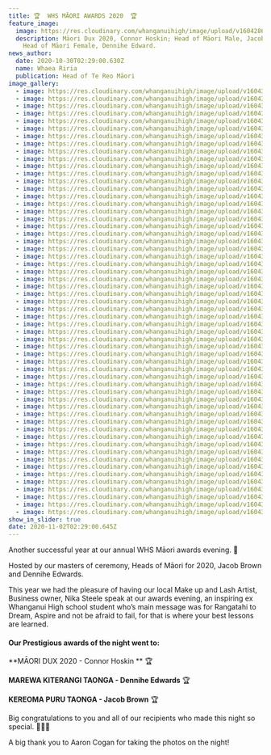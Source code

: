 ```yaml
---
title: 🏆  WHS MĀORI AWARDS 2020  🏆
feature_image:
  image: https://res.cloudinary.com/whanganuihigh/image/upload/v1604286171/News/Connor-Dennihe-_-Jacob.jpg
  description: Māori Dux 2020, Connor Hoskin; Head of Māori Male, Jacob Brown and
    Head of Māori Female, Dennihe Edward.
news_author:
  date: 2020-10-30T02:29:00.630Z
  name: Whaea Riria
  publication: Head of Te Reo Māori
image_gallery:
  - image: https://res.cloudinary.com/whanganuihigh/image/upload/v1604351503/News/Maori%20Awards%202020%20for%20Website/1.IMG_1240.jpg
  - image: https://res.cloudinary.com/whanganuihigh/image/upload/v1604351561/News/Maori%20Awards%202020%20for%20Website/2.IMG_1241.jpg
  - image: https://res.cloudinary.com/whanganuihigh/image/upload/v1604351529/News/Maori%20Awards%202020%20for%20Website/3.IMG_1244.jpg
  - image: https://res.cloudinary.com/whanganuihigh/image/upload/v1604351638/News/Maori%20Awards%202020%20for%20Website/4.IMG_1245.jpg
  - image: https://res.cloudinary.com/whanganuihigh/image/upload/v1604351694/News/Maori%20Awards%202020%20for%20Website/5.IMG_1249.jpg
  - image: https://res.cloudinary.com/whanganuihigh/image/upload/v1604351726/News/Maori%20Awards%202020%20for%20Website/6.IMG_1251.jpg
  - image: https://res.cloudinary.com/whanganuihigh/image/upload/v1604351734/News/Maori%20Awards%202020%20for%20Website/7.IMG_1252.jpg
  - image: https://res.cloudinary.com/whanganuihigh/image/upload/v1604351741/News/Maori%20Awards%202020%20for%20Website/8.IMG_1255.jpg
  - image: https://res.cloudinary.com/whanganuihigh/image/upload/v1604351745/News/Maori%20Awards%202020%20for%20Website/9.IMG_1257.jpg
  - image: https://res.cloudinary.com/whanganuihigh/image/upload/v1604351501/News/Maori%20Awards%202020%20for%20Website/10.IMG_1262.jpg
  - image: https://res.cloudinary.com/whanganuihigh/image/upload/v1604351501/News/Maori%20Awards%202020%20for%20Website/11.IMG_1265.jpg
  - image: https://res.cloudinary.com/whanganuihigh/image/upload/v1604351501/News/Maori%20Awards%202020%20for%20Website/12.IMG_1267.jpg
  - image: https://res.cloudinary.com/whanganuihigh/image/upload/v1604351502/News/Maori%20Awards%202020%20for%20Website/13.IMG_1269.jpg
  - image: https://res.cloudinary.com/whanganuihigh/image/upload/v1604351502/News/Maori%20Awards%202020%20for%20Website/14.IMG_1271.jpg
  - image: https://res.cloudinary.com/whanganuihigh/image/upload/v1604351529/News/Maori%20Awards%202020%20for%20Website/15.IMG_1274.jpg
  - image: https://res.cloudinary.com/whanganuihigh/image/upload/v1604351528/News/Maori%20Awards%202020%20for%20Website/16.IMG_1275.jpg
  - image: https://res.cloudinary.com/whanganuihigh/image/upload/v1604351529/News/Maori%20Awards%202020%20for%20Website/17.IMG_1276.jpg
  - image: https://res.cloudinary.com/whanganuihigh/image/upload/v1604351532/News/Maori%20Awards%202020%20for%20Website/18.IMG_1278.jpg
  - image: https://res.cloudinary.com/whanganuihigh/image/upload/v1604351555/News/Maori%20Awards%202020%20for%20Website/19.IMG_1280.jpg
  - image: https://res.cloudinary.com/whanganuihigh/image/upload/v1604351582/News/Maori%20Awards%202020%20for%20Website/20.IMG_1282.jpg
  - image: https://res.cloudinary.com/whanganuihigh/image/upload/v1604351584/News/Maori%20Awards%202020%20for%20Website/21.IMG_1286.jpg
  - image: https://res.cloudinary.com/whanganuihigh/image/upload/v1604351586/News/Maori%20Awards%202020%20for%20Website/22.IMG_1287.jpg
  - image: https://res.cloudinary.com/whanganuihigh/image/upload/v1604351584/News/Maori%20Awards%202020%20for%20Website/23.IMG_1288.jpg
  - image: https://res.cloudinary.com/whanganuihigh/image/upload/v1604351608/News/Maori%20Awards%202020%20for%20Website/24.IMG_1289.jpg
  - image: https://res.cloudinary.com/whanganuihigh/image/upload/v1604351619/News/Maori%20Awards%202020%20for%20Website/25.IMG_1290.jpg
  - image: https://res.cloudinary.com/whanganuihigh/image/upload/v1604351614/News/Maori%20Awards%202020%20for%20Website/26.IMG_1291.jpg
  - image: https://res.cloudinary.com/whanganuihigh/image/upload/v1604351636/News/Maori%20Awards%202020%20for%20Website/27.IMG_1292.jpg
  - image: https://res.cloudinary.com/whanganuihigh/image/upload/v1604351639/News/Maori%20Awards%202020%20for%20Website/28.IMG_1293.jpg
  - image: https://res.cloudinary.com/whanganuihigh/image/upload/v1604351528/News/Maori%20Awards%202020%20for%20Website/29.IMG_1294.jpg
  - image: https://res.cloudinary.com/whanganuihigh/image/upload/v1604351555/News/Maori%20Awards%202020%20for%20Website/30.IMG_1295.jpg
  - image: https://res.cloudinary.com/whanganuihigh/image/upload/v1604351556/News/Maori%20Awards%202020%20for%20Website/31.IMG_1296.jpg
  - image: https://res.cloudinary.com/whanganuihigh/image/upload/v1604351556/News/Maori%20Awards%202020%20for%20Website/32.IMG_1297.jpg
  - image: https://res.cloudinary.com/whanganuihigh/image/upload/v1604351557/News/Maori%20Awards%202020%20for%20Website/33.IMG_1298.jpg
  - image: https://res.cloudinary.com/whanganuihigh/image/upload/v1604351583/News/Maori%20Awards%202020%20for%20Website/34.IMG_1299.jpg
  - image: https://res.cloudinary.com/whanganuihigh/image/upload/v1604351590/News/Maori%20Awards%202020%20for%20Website/35.IMG_1300.jpg
  - image: https://res.cloudinary.com/whanganuihigh/image/upload/v1604351611/News/Maori%20Awards%202020%20for%20Website/36.IMG_1301.jpg
  - image: https://res.cloudinary.com/whanganuihigh/image/upload/v1604351612/News/Maori%20Awards%202020%20for%20Website/37.IMG_1302.jpg
  - image: https://res.cloudinary.com/whanganuihigh/image/upload/v1604351609/News/Maori%20Awards%202020%20for%20Website/38.IMG_1304.jpg
  - image: https://res.cloudinary.com/whanganuihigh/image/upload/v1604351637/News/Maori%20Awards%202020%20for%20Website/39.IMG_1305.jpg
  - image: https://res.cloudinary.com/whanganuihigh/image/upload/v1604351643/News/Maori%20Awards%202020%20for%20Website/40.IMG_1307.jpg
  - image: https://res.cloudinary.com/whanganuihigh/image/upload/v1604351647/News/Maori%20Awards%202020%20for%20Website/41.IMG_1308.jpg
  - image: https://res.cloudinary.com/whanganuihigh/image/upload/v1604351664/News/Maori%20Awards%202020%20for%20Website/42.IMG_1309.jpg
  - image: https://res.cloudinary.com/whanganuihigh/image/upload/v1604351665/News/Maori%20Awards%202020%20for%20Website/43.IMG_1310.jpg
  - image: https://res.cloudinary.com/whanganuihigh/image/upload/v1604351666/News/Maori%20Awards%202020%20for%20Website/44.IMG_1312.jpg
  - image: https://res.cloudinary.com/whanganuihigh/image/upload/v1604351669/News/Maori%20Awards%202020%20for%20Website/45.IMG_1315.jpg
  - image: https://res.cloudinary.com/whanganuihigh/image/upload/v1604351671/News/Maori%20Awards%202020%20for%20Website/46.IMG_1316.jpg
  - image: https://res.cloudinary.com/whanganuihigh/image/upload/v1604351677/News/Maori%20Awards%202020%20for%20Website/47.IMG_1318.jpg
  - image: https://res.cloudinary.com/whanganuihigh/image/upload/v1604351691/News/Maori%20Awards%202020%20for%20Website/48.IMG_1319.jpg
  - image: https://res.cloudinary.com/whanganuihigh/image/upload/v1604351689/News/Maori%20Awards%202020%20for%20Website/49.IMG_1321.jpg
  - image: https://res.cloudinary.com/whanganuihigh/image/upload/v1604351699/News/Maori%20Awards%202020%20for%20Website/50.IMG_1322.jpg
  - image: https://res.cloudinary.com/whanganuihigh/image/upload/v1604351698/News/Maori%20Awards%202020%20for%20Website/51.IMG_1323.jpg
  - image: https://res.cloudinary.com/whanganuihigh/image/upload/v1604351706/News/Maori%20Awards%202020%20for%20Website/52.IMG_1324.jpg
  - image: https://res.cloudinary.com/whanganuihigh/image/upload/v1604351716/News/Maori%20Awards%202020%20for%20Website/54.IMG_1328.jpg
  - image: https://res.cloudinary.com/whanganuihigh/image/upload/v1604351721/News/Maori%20Awards%202020%20for%20Website/ticket-to-maori-awards-without-ticket-number.jpg
  - image: https://res.cloudinary.com/whanganuihigh/image/upload/v1604351714/News/Maori%20Awards%202020%20for%20Website/56.IMG_1332.jpg
  - image: https://res.cloudinary.com/whanganuihigh/image/upload/v1604351718/News/Maori%20Awards%202020%20for%20Website/55.IMG_1329.jpg
  - image: https://res.cloudinary.com/whanganuihigh/image/upload/v1604351714/News/Maori%20Awards%202020%20for%20Website/53.IMG_1327.jpg
show_in_slider: true
date: 2020-11-02T02:29:00.645Z
---
```

Another successful year at our annual WHS Māori awards evening.  🎉

Hosted by our masters of ceremony, Heads of Māori for 2020, Jacob Brown and Dennihe Edwards.  

This year we had the pleasure of having our local Make up and Lash Artist, Business owner, Nika Steele speak at our awards evening, an inspiring ex Whanganui High school student who’s main message was for Rangatahi to Dream, Aspire and not be afraid to fail, for that is where your best lessons are learned.

#### Our Prestigious awards of the night went to: 

**MĀORI DUX 2020 - Connor Hoskin**  🏆

**MAREWA KITERANGI TAONGA - Dennihe Edwards**  🏆

**KEREOMA PURU TAONGA - Jacob Brown**  🏆

Big congratulations to you and all of our recipients who made this night so special.  👏👏🎊

A big thank you to Aaron Cogan for taking the photos on the night!
